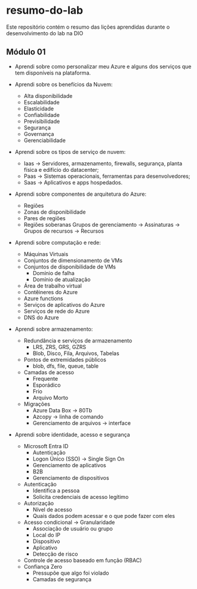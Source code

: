 # resumo-do-lab
Este repositório contém o resumo das lições aprendidas durante o desenvolvimento do lab na DIO

## Módulo 01
- Aprendi sobre como personalizar meu Azure e alguns dos serviços que tem disponíveis na plataforma.

- Aprendi sobre os benefícios da Nuvem:
  - Alta disponibilidade
  - Escalabilidade
  - Elasticidade
  - Confiabilidade
  - Previsibilidade
  - Segurança
  - Governança
  - Gerenciabilidade

- Aprendi sobre os tipos de serviço de nuvem:
  - Iaas -> Servidores, armazenamento, firewalls, segurança, planta física e edifício do datacenter;
  - Paas -> Sistemas operacionais, ferramentas para desenvolvedores;
  - Saas -> Aplicativos e apps hospedados.

- Aprendi sobre componentes de arquitetura do Azure:
  - Regiões
  - Zonas de disponibilidade
  - Pares de regiões
  - Regiões soberanas
   Grupos de gerenciamento -> Assinaturas -> Grupos de recursos -> Recursos

- Aprendi sobre computação e rede:
  - Máquinas Virtuais
  - Conjuntos de dimensionamento de VMs
  - Conjuntos de disponibilidade de VMs
    - Domínio de falha
    - Domínio de atualização
  - Área de trabalho virtual
  - Contêineres do Azure
  - Azure functions
  - Serviços de aplicativos do Azure
  - Serviços de rede do Azure
  - DNS do Azure

- Aprendi sobre armazenamento:
  - Redundância e serviços de armazenamento
    - LRS, ZRS, GRS, GZRS
    - Blob, Disco, Fila, Arquivos, Tabelas
  - Pontos de extremidades públicos
    - blob, dfs, file, queue, table
  - Camadas de acesso
    - Frequente
    - Esporádico
    - Frio
    - Arquivo Morto
  - Migrações
    - Azure Data Box -> 80Tb
    - Azcopy -> linha de comando
    - Gerenciamento de arquivos -> interface

- Aprendi sobre identidade, acesso e segurança
  - Microsoft Entra ID
    - Autenticação
    - Logon Único (SSO) -> Single Sign On
    - Gerenciamento de aplicativos
    - B2B
    - Gerenciamento de dispositivos
  - Autenticação
    - Identifica a pessoa
    - Solicita credenciais de acesso legítimo
  - Autorização
    - Nível de acesso
    - Quais dados podem acessar e o que pode fazer com eles
  - Acesso condicional -> Granularidade
    - Associação de usuário ou grupo
    - Local do IP
    - Dispositivo
    - Aplicativo
    - Detecção de risco
  - Controle de acesso baseado em função (RBAC)
  - Confiança Zero
    - Pressupõe que algo foi violado
    - Camadas de segurança
